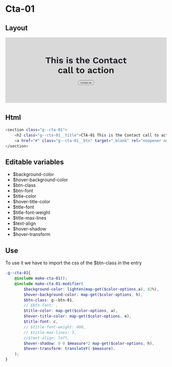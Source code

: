 # Cta-01

## Layout

![alt text][cta-01]

[cta-01]: /src/img/global-components/cta/cta-01.jpg

## Html

```sh
<section class="g--cta-01">
    <h2 class="g--cta-01__title">CTA-01 This is the Contact call to action</h2>
    <a href="#" class="g--cta-01__btn" target="_blank" rel="noopener noreferrer">Contact Us</a>
</section>
```

## Editable variables

- $background-color
- $hover-background-color
- $btn-class
- $btn-font
- $title-color
- $hover-title-color
- $title-font
- $title-font-weight
- $title-max-lines
- $text-align
- $hover-shadow
- $hover-transform

## Use

To use it we have to import the css of the $btn-class in the entry

```scss
.g--cta-01{
    @include make-cta-01();
    @include make-cta-01-modifier(
        $background-color: lighten(map-get($color-options,a), 82%),
        $hover-background-color: map-get($color-options, h),
        $btn-class: g--btn-01,
        // $btn-font: ,
        $title-color: map-get($color-options, a),
        $hover-title-color: map-get($color-options, e),
        $title-font: c,
        // $title-font-weight: 400,
        // $title-max-lines: 3,
        //$text-align: left,
        $hover-shadow: 0 0 $measure*2 map-get($color-options, h),
        $hover-transform: translateY(-$measure),
    );
}
```
